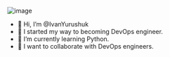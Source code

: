 ![image](https://github.com/IvanYurushuk/IvanYurushuk/blob/main/DevOps%20Engineer.png)

- 👋 Hi, I’m @IvanYurushuk
- 👀 I started my way to becoming DevOps engineer.
- 🌱 I’m currently learning Python.
- 💞️ I want to collaborate with DevOps engineers.

<!---
IvanYurushuk/IvanYurushuk is a ✨ special ✨ repository because its `README.md` (this file) appears on your GitHub profile.
You can click the Preview link to take a look at your changes.
--->
